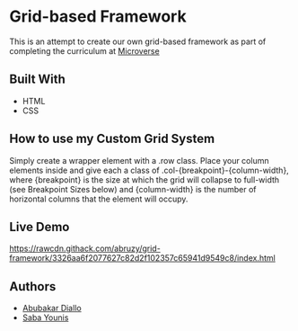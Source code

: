 # Grid-based Framework
This is an attempt to create our own grid-based framework as part of completing the curriculum at [Microverse](https://microverse.org)

## Built With
- HTML
- CSS

## How to use my Custom Grid System
Simply create a wrapper element with a .row class. Place your column elements inside and give each a class of .col-{breakpoint}-{column-width}, where {breakpoint} is the size at which the grid will collapse to full-width (see Breakpoint Sizes below) and {column-width} is the number of horizontal columns that the element will occupy.

## Live Demo
https://rawcdn.githack.com/abruzy/grid-framework/3326aa6f2077627c82d2f102357c65941d9549c8/index.html

## Authors
- [Abubakar Diallo](https://github.com/abruzy)
- [Saba Younis](https://github.com/sabayounis)
